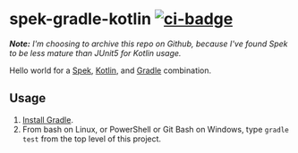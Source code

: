 # spek-gradle-kotlin [![ci-badge]][ci-travis]

_**Note:**  I'm choosing to archive this repo on Github, because I've found Spek to be less mature than JUnit5 for Kotlin usage._

Hello world for a [Spek], [Kotlin], and [Gradle] combination.

## Usage
1. [Install Gradle].
2. From bash on Linux, or PowerShell or Git Bash on Windows, type `gradle test` from the top level of this project.

[ci-badge]: https://travis-ci.org/dksmiffs/spek-gradle-kotlin.svg "Travis CI build status"
[ci-travis]: https://travis-ci.org/dksmiffs/spek-gradle-kotlin
[Spek]: http://spekframework.org/
[Kotlin]: https://kotlinlang.org/
[Gradle]: https://gradle.org/
[Install Gradle]: https://docs.gradle.org/current/userguide/installation.html
